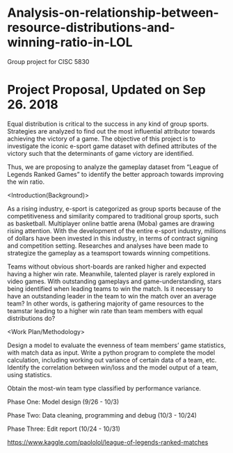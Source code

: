 # Analysis-on-relationship-between-resource-distributions-and-winning-ratio-in-LOL
Group project for CISC 5830

# Project Proposal, Updated on Sep 26. 2018

<Summary>

Equal distribution is critical to the success in any kind of group sports. Strategies are analyzed to find out the most influential attributor towards achieving the victory of a game. The objective of this project is to investigate the iconic e-sport game dataset with defined attributes of the victory such that the determinants of game victory are identified. 

Thus, we are proposing to analyze the gameplay dataset from “League of Legends Ranked Games” to identify the better approach towards improving the win ratio.

<Introduction(Background)>

As a rising industry, e-sport is categorized as group sports because of the competitiveness and similarity compared to traditional group sports, such as basketball. Multiplayer online battle arena (Moba) games are drawing rising attention. With the development of the entire e-sport industry, millions of dollars have been invested in this industry, in terms of contract signing and competition setting.  Researches and analyses have been made to strategize the gameplay as a teamsport towards winning competitions.

Teams without obvious short-boards are ranked higher and expected having a higher win rate. Meanwhile, talented player is rarely explored in video games. With outstanding gameplays and game-understanding, stars being identified when leading teams to win the match. Is it necessary to have an outstanding leader in the team to win the match over an average team? In other words, is gathering majority of game resources to the teamstar leading to a higher win rate than team members with equal distributions do? 

<Work Plan/Methodology>

Design a model to evaluate the evenness of team members’ game statistics, with match data as input.
Write a python program to complete the model calculation, including working out variance of certain data of a team, etc.
Identify the correlation between win/loss and the model output of a team, using statistics.


<Scope>
 
Obtain the most-win team type classified by performance variance.
 
<Timeframe>
 
Phase One: Model design (9/26 - 10/3)

Phase Two: Data cleaning, programming and debug (10/3 - 10/24)

Phase Three: Edit report (10/24 - 10/31)

<Data Sources>
 
https://www.kaggle.com/paololol/league-of-legends-ranked-matches




